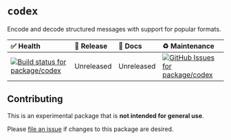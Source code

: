 <!-- #region(HEADER) -->
# `codex`

Encode and decode structured messages with support for popular formats.

| ✅ Health | 🚀 Release | 📝 Docs | ♻️ Maintenance |
|:----------|:-----------|:--------|:--------------|
| [![Build status for package/codex](https://github.com/matanlurey/pub.lurey.dev/actions/workflows/package_codex.yaml/badge.svg)](https://github.com/matanlurey/pub.lurey.dev/actions/workflows/package_codex.yaml) | Unreleased | Unreleased | [![GitHub Issues for package/codex](https://img.shields.io/github/issues/matanlurey/pub.lurey.dev/pkg-codex?label=issues)](https://github.com/matanlurey/pub.lurey.dev/issues?q=is%3Aopen+is%3Aissue+label%3Apkg-codex) |
<!-- #endregion -->

<!-- #region(CONTRIBUTING) -->
## Contributing

This is an experimental package that is **not intended for general use**.

Please [file an issue][] if changes to this package are desired.

[file an issue]: https://github.com/matanlurey/pub.lurey.dev/issues/new

<!-- #endregion -->
